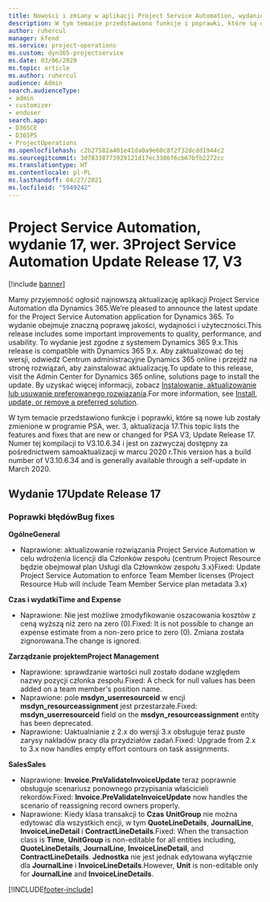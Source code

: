 ```yaml
---
title: Nowości i zmiany w aplikacji Project Service Automation, wydanie 17, wer. 3
description: W tym temacie przedstawiono funkcje i poprawki, które są dostepne w programie Project Service Automation, aktualizacja 17, wer. 3.
author: ruhercul
manager: kfend
ms.service: project-operations
ms.custom: dyn365-projectservice
ms.date: 03/06/2020
ms.topic: article
ms.author: ruhercul
audience: Admin
search.audienceType:
- admin
- customizer
- enduser
search.app:
- D365CE
- D365PS
- ProjectOperations
ms.openlocfilehash: c2b27582a401e41da0a9e60c8f2f32dcdd1944c2
ms.sourcegitcommit: 3d78338773929121d17ec3386f6cb67bfb2272cc
ms.translationtype: HT
ms.contentlocale: pl-PL
ms.lasthandoff: 04/27/2021
ms.locfileid: "5949242"
---
```

# <a name="project-service-automation-update-release-17-v3"></a><span data-ttu-id="0ac89-103">Project Service Automation, wydanie 17, wer. 3</span><span class="sxs-lookup"><span data-stu-id="0ac89-103">Project Service Automation Update Release 17, V3</span></span>

[!include [banner](../includes/psa-now-project-operations.md)]

<span data-ttu-id="0ac89-104">Mamy przyjemność ogłosić najnowszą aktualizację aplikacji Project Service Automation dla Dynamics 365.</span><span class="sxs-lookup"><span data-stu-id="0ac89-104">We’re pleased to announce the latest update for the Project Service Automation application for Dynamics 365.</span></span> <span data-ttu-id="0ac89-105">To wydanie obejmuje znaczną poprawę jakości, wydajności i użyteczności.</span><span class="sxs-lookup"><span data-stu-id="0ac89-105">This release includes some important improvements to quality, performance, and usability.</span></span>  <span data-ttu-id="0ac89-106">To wydanie jest zgodne z systemem Dynamics 365 9.x.</span><span class="sxs-lookup"><span data-stu-id="0ac89-106">This release is compatible with Dynamics 365 9.x.</span></span> <span data-ttu-id="0ac89-107">Aby zaktualizować do tej wersji, odwiedź Centrum administracyjne Dynamics 365 online i przejdź na stronę rozwiązań, aby zainstalować aktualizację.</span><span class="sxs-lookup"><span data-stu-id="0ac89-107">To update to this release, visit the Admin Center for Dynamics 365 online, solutions page to install the update.</span></span> <span data-ttu-id="0ac89-108">By uzyskać więcej informacji, zobacz [Instalowanie, aktualizowanie lub usuwanie preferowanego rozwiązania](/power-platform/admin/install-remove-preferred-solution).</span><span class="sxs-lookup"><span data-stu-id="0ac89-108">For more information, see [Install, update, or remove a preferred solution](/power-platform/admin/install-remove-preferred-solution).</span></span>

<span data-ttu-id="0ac89-109">W tym temacie przedstawiono funkcje i poprawki, które są nowe lub zostały zmienione w programie PSA, wer. 3, aktualizacja 17.</span><span class="sxs-lookup"><span data-stu-id="0ac89-109">This topic lists the features and fixes that are new or changed for PSA V3, Update Release 17.</span></span> <span data-ttu-id="0ac89-110">Numer tej kompilacji to V3.10.6.34 i jest on zazwyczaj dostępny za pośrednictwem samoaktualizacji w marcu 2020 r.</span><span class="sxs-lookup"><span data-stu-id="0ac89-110">This version has a build number of V3.10.6.34 and is generally available through a self-update in March 2020.</span></span>


## <a name="update-release-17"></a><span data-ttu-id="0ac89-111">Wydanie 17</span><span class="sxs-lookup"><span data-stu-id="0ac89-111">Update Release 17</span></span>

### <a name="bug-fixes"></a><span data-ttu-id="0ac89-112">Poprawki błędów</span><span class="sxs-lookup"><span data-stu-id="0ac89-112">Bug fixes</span></span>

<span data-ttu-id="0ac89-113">**Ogólne**</span><span class="sxs-lookup"><span data-stu-id="0ac89-113">**General**</span></span>

- <span data-ttu-id="0ac89-114">Naprawione: aktualizowanie rozwiązania Project Service Automation w celu wdrożenia licencji dla Członków zespołu (centrum Project Resource będzie obejmował plan Usługi dla Człownków zespołu 3.x)</span><span class="sxs-lookup"><span data-stu-id="0ac89-114">Fixed: Update Project Service Automation to enforce Team Member licenses (Project Resource Hub will include Team Member Service plan metadata 3.x)</span></span>
 
<span data-ttu-id="0ac89-115">**Czas i wydatki**</span><span class="sxs-lookup"><span data-stu-id="0ac89-115">**Time and Expense**</span></span>

- <span data-ttu-id="0ac89-116">Naprawione: Nie jest możliwe zmodyfikowanie oszacowania kosztów z ceną wyższą niż zero na zero (0).</span><span class="sxs-lookup"><span data-stu-id="0ac89-116">Fixed: It is not possible to change an expense estimate from a non-zero price to zero (0).</span></span> <span data-ttu-id="0ac89-117">Zmiana została zignorowana.</span><span class="sxs-lookup"><span data-stu-id="0ac89-117">The change is ignored.</span></span>

<span data-ttu-id="0ac89-118">**Zarządzanie projektem**</span><span class="sxs-lookup"><span data-stu-id="0ac89-118">**Project Management**</span></span>

- <span data-ttu-id="0ac89-119">Naprawione: sprawdzanie wartości null zostało dodane względem nazwy pozycji członka zespołu.</span><span class="sxs-lookup"><span data-stu-id="0ac89-119">Fixed: A check for null values has been added on a team member's position name.</span></span>
- <span data-ttu-id="0ac89-120">Naprawione: pole **msdyn_userresourceid** w encji **msdyn_resourceassignment** jest przestarzałe.</span><span class="sxs-lookup"><span data-stu-id="0ac89-120">Fixed: **msdyn_userresourceid** field on the **msdyn_resourceassignment** entity has been deprecated.</span></span>
- <span data-ttu-id="0ac89-121">Naprawione: Uaktualnianie z 2.x do wersji 3.x obsługuje teraz puste zarysy nakładów pracy dla przydziałów zadań.</span><span class="sxs-lookup"><span data-stu-id="0ac89-121">Fixed: Upgrade from 2.x to 3.x now handles empty effort contours on task assignments.</span></span>

<span data-ttu-id="0ac89-122">**Sales**</span><span class="sxs-lookup"><span data-stu-id="0ac89-122">**Sales**</span></span>

- <span data-ttu-id="0ac89-123">Naprawione: **Invoice.PreValidateInvoiceUpdate** teraz poprawnie obsługuje scenariusz ponownego przypisania właścicieli rekordów.</span><span class="sxs-lookup"><span data-stu-id="0ac89-123">Fixed: **Invoice.PreValidateInvoiceUpdate** now handles the scenario of reassigning record owners properly.</span></span>
- <span data-ttu-id="0ac89-124">Naprawione: Kiedy klasa transakcji to **Czas** **UnitGroup** nie można edytować dla wszystkich encji, w tym **QuoteLineDetails**, **JournalLine**, **InvoiceLineDetail** i **ContractLineDetails**.</span><span class="sxs-lookup"><span data-stu-id="0ac89-124">Fixed: When the transaction class is **Time**, **UnitGroup** is non-editable for all entities including, **QuoteLineDetails**, **JournalLine**, **InvoiceLineDetail**, and **ContractLineDetails**.</span></span> <span data-ttu-id="0ac89-125">**Jednostka** nie jest jednak edytowana wyłącznie dla **JournalLine** i **InvoiceLineDetails**.</span><span class="sxs-lookup"><span data-stu-id="0ac89-125">However, **Unit** is non-editable only for **JournalLine** and **InvoiceLineDetails**.</span></span>




[!INCLUDE[footer-include](../includes/footer-banner.md)]